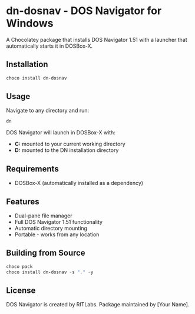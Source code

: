 # dn-dosnav - DOS Navigator for Windows

A Chocolatey package that installs DOS Navigator 1.51 with a launcher that automatically starts it in DOSBox-X.

## Installation

```powershell
choco install dn-dosnav
```

## Usage

Navigate to any directory and run:

```cmd
dn
```

DOS Navigator will launch in DOSBox-X with:
- **C:** mounted to your current working directory
- **D:** mounted to the DN installation directory

## Requirements

- DOSBox-X (automatically installed as a dependency)

## Features

- Dual-pane file manager
- Full DOS Navigator 1.51 functionality
- Automatic directory mounting
- Portable - works from any location

## Building from Source

```powershell
choco pack
choco install dn-dosnav -s "." -y
```

## License

DOS Navigator is created by RITLabs. Package maintained by [Your Name].
